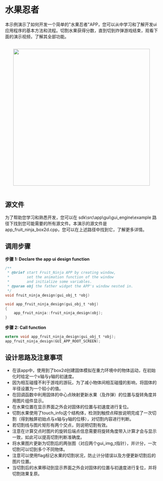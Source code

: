 # 水果忍者

本示例演示了如何开发一个简单的"水果忍者"APP，您可以从中学习和了解开发ui 应用程序的基本方法和流程。切割水果获得分数，直到切到炸弹游戏结束，观看下面的演示视频，了解其全部功能。

<br>
<div style="text-align: center"><img src="https://foruda.gitee.com/images/1723621216978994553/76b62adc_10737458.gif" width = "450" /></div>
<br>

## 源文件
为了帮助您学习和熟悉开发，您可以在 sdk\src\app\gui\gui_engine\example 路径下找到您可能需要的所有源文件。本演示的源文件是 app_fruit_ninja_box2d.cpp，您可以在上述路径中找到它，了解更多详情。

## 调用步骤

__步骤 1:  Declare the app ui design function__
```c
/** 
 * @brief start Fruit_Ninja APP by creating window,
 *        set the animation function of the window 
 *        and initialize some variables.
 * @param obj the father widget the APP's window nested in.
 */
void fruit_ninja_design(gui_obj_t *obj)

void app_fruit_ninja_design(gui_obj_t *obj)
{
    app_fruit_ninja::fruit_ninja_design(obj);
}
```

__步骤 2:  Call function__
```c
extern void app_fruit_ninja_design(gui_obj_t *obj);
app_fruit_ninja_design(GUI_APP_ROOT_SCREEN);
```	

## 设计思路及注意事项
* 在该app中，使用到了box2d创建固体模拟在重力环境中的物体运动，在初始化时给定一个x轴与y轴的初速度。
* 因为相互碰撞不利于游戏的游玩，为了减小物体间相互碰撞的影响，将固体的半径设置为一个较小的值。
* 在回调函数中利用固体的中心点映射更新水果（及炸弹）的位置与旋转角度并用图片组件显示。
* 在水果位置在显示界面之外会对固体的位置与初速度进行复位。
* 切割水果使用了touch_info这个结构体，检测到触控点释放说明完成了一次切割（得到触屏初始点与x轴与y轴的位移），对切割内容进行判断。
* 若切割线与图片矩形有两个交点，则说明切割有效。
* 注意在计算交点时图片的旋转后端点信息需要将旋转角度带入计算才会与显示一致，如此可以提高切割判断准确度。
* 将水果图片更新为切割后的两张图（对应两个gui_img_t指针），并计分，一次切割可以切到多个不同物体。
* 注意可以使用flag标记水果的切割状况，防止计分错误以及方便更新切割后的图片位置。
* 当切割后的水果移动到显示界面之外会对固体的位置与初速度进行复位，并将切割效果复原。


